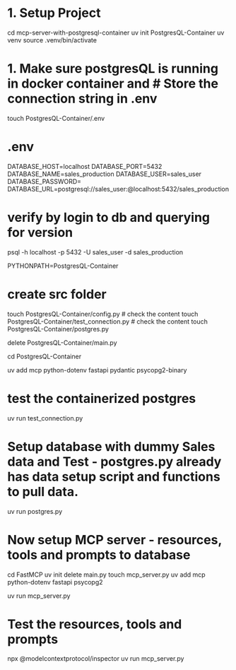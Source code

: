 # 1. Setup Project

cd mcp-server-with-postgresql-container
uv init PostgresQL-Container
uv venv
source .venv/bin/activate

# 1. Make sure postgresQL is running in docker container and # Store the connection string in .env

touch PostgresQL-Container/.env

# .env

DATABASE_HOST=localhost
DATABASE_PORT=5432
DATABASE_NAME=sales_production
DATABASE_USER=sales_user
DATABASE_PASSWORD=<your password>
DATABASE_URL=postgresql://sales_user:<your password>@localhost:5432/sales_production

# verify by login to db and querying for version

psql -h localhost -p 5432 -U sales_user -d sales_production

PYTHONPATH=PostgresQL-Container

# create src folder

touch PostgresQL-Container/config.py # check the content
touch PostgresQL-Container/test_connection.py # check the content
touch PostgresQL-Container/postgres.py

delete PostgresQL-Container/main.py

cd PostgresQL-Container

uv add mcp python-dotenv fastapi pydantic psycopg2-binary

# test the containerized postgres

uv run test_connection.py

# Setup database with dummy Sales data and Test - postgres.py already has data setup script and functions to pull data.

uv run postgres.py

# Now setup MCP server - resources, tools and prompts to database

cd FastMCP
uv init
delete main.py
touch mcp_server.py
uv add mcp python-dotenv fastapi psycopg2

uv run mcp_server.py

# Test the resources, tools and prompts

npx @modelcontextprotocol/inspector uv run mcp_server.py

